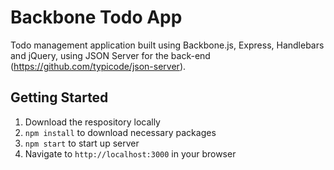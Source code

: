 # Backbone Todo App

Todo management application built using Backbone.js, Express, Handlebars and jQuery, using JSON Server for the back-end (https://github.com/typicode/json-server).

## Getting Started

1. Download the respository locally
2. `npm install` to download necessary packages
3. `npm start` to start up server
4. Navigate to `http://localhost:3000` in your browser
